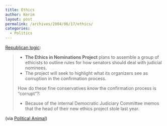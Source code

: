 ```yaml
---
title: Ethics
author: Kerim
layout: post
permalink: /archives/2004/06/17/ethics/
categories:
  - Politics
---
```

<a href="http://www.roadtosurfdom.com/surfdomarchives/002451.php" onclick="_gaq.push(['_trackEvent', 'outbound-article', 'http://www.roadtosurfdom.com/surfdomarchives/002451.php', 'Republican logic']);" >Republican logic</a>:

>   * **The Ethics in Nominations Project** plans to assemble a group of ethicists to outline rules for how senators should deal with judicial nominees.
>   * The project will seek to highlight what its organizers see as corruption in the confirmation process.
> 
> How do these fine conservatives *know* the confirmation process is &#8220;corrupt&#8221;?:
> 
>   * Because of the internal Democratic Judiciary Committee memos that the head of their new ethics project stole last year.

(via <a href="http://www.washingtonmonthly.com/archives/individual/2004_06/004160.php" onclick="_gaq.push(['_trackEvent', 'outbound-article', 'http://www.washingtonmonthly.com/archives/individual/2004_06/004160.php', 'Political Animal']);" >Political Animal</a>)

